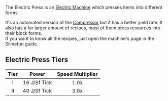 The Electric Press is an [Electric Machine](https://github.com/Slimefun/Slimefun4/wiki/Electric-Machines) which presses items into different forms.

It's an automated version of the [Compressor](https://github.com/Slimefun/Slimefun4/wiki/Compressor) but it has a better yield rate.
It also has a far larger amount of recipes, most of them press resources into their block forms.  
If you want to know all the recipes, just open the machine's page in the Slimefun guide.

## Electric Press Tiers

| Tier | Power        | Speed Multiplier |
| :--: | :----:       | :--------------: |
| I    | 16 J/Sf Tick | 1.0x             |
| II   | 40 J/Sf Tick | 3.0x             |
